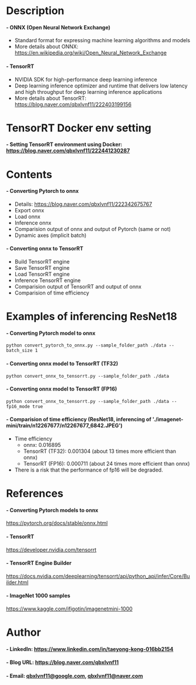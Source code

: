 

Description
=============

#### - ONNX (Open Neural Network Exchange)
  - Standard format for expressing machine learning algorithms and models
  - More details about ONNX: https://en.wikipedia.org/wiki/Open_Neural_Network_Exchange

#### - TensorRT
  - NVIDIA SDK for high-performance deep learning inference
  - Deep learning inference optimizer and runtime that delivers low latency and high throughput for deep learning inference applications
  - More details about TensorRT: https://blog.naver.com/qbxlvnf11/222403199156
  
TensorRT Docker env setting
=============

#### - Setting TensorRT environment using Docker: https://blog.naver.com/qbxlvnf11/222441230287

Contents
=============
#### - Converting Pytorch to onnx
  - Details: https://blog.naver.com/qbxlvnf11/222342675767
  - Export onnx
  - Load onnx
  - Inference onnx
  - Comparision output of onnx and output of Pytorch (same or not)
  - Dynamic axes (implicit batch)

#### - Converting onnx to TensorRT
  - Build TensorRT engine
  - Save TensorRT engine
  - Load TensorRT engine
  - Inference TensorRT engine
  - Comparision output of TensorRT and output of onnx
  - Comparision of time efficiency

Examples of inferencing ResNet18
=============
#### - Converting Pytorch model to onnx
```
python convert_pytorch_to_onnx.py --sample_folder_path ./data --batch_size 1 
```
#### - Converting onnx model to TensorRT (TF32)
```
python convert_onnx_to_tensorrt.py --sample_folder_path ./data
```
#### - Converting onnx model to TensorRT (FP16)
```
python convert_onnx_to_tensorrt.py --sample_folder_path ./data --fp16_mode true
```

#### - Comparision of time efficiency (ResNet18, inferencing of './imagenet-mini/train/n12267677/n12267677_6842.JPEG')
  - Time efficiency
    - onnx:  0.016895
    - TensorRT (TF32): 0.001304 (about 13 times more efficient than onnx)
    - TensorRT (FP16): 0.000711 (about 24 times more efficient than onnx)
  - There is a risk that the performance of fp16 will be degraded.
  
References
=============

#### - Converting Pytorch models to onnx

https://pytorch.org/docs/stable/onnx.html

#### - TensorRT

https://developer.nvidia.com/tensorrt

#### - TensorRT Engine Builder

https://docs.nvidia.com/deeplearning/tensorrt/api/python_api/infer/Core/Builder.html

#### - ImageNet 1000 samples

https://www.kaggle.com/ifigotin/imagenetmini-1000

Author
=============

#### - LinkedIn: https://www.linkedin.com/in/taeyong-kong-016bb2154

#### - Blog URL: https://blog.naver.com/qbxlvnf11

#### - Email: qbxlvnf11@google.com, qbxlvnf11@naver.com

